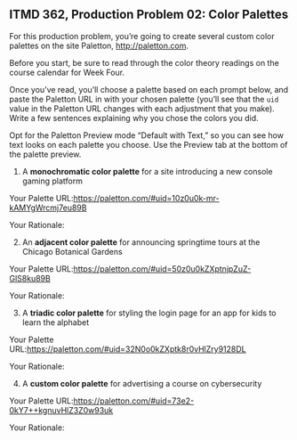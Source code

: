 ## ITMD 362, Production Problem 02: Color Palettes

For this production problem, you’re going to create several custom color palettes on the site
Paletton, http://paletton.com.

Before you start, be sure to read through the color theory readings on the course calendar for Week
Four.

Once you’ve read, you’ll choose a palette based on each prompt below, and paste the Paletton URL in
with your chosen palette (you’ll see that the `uid` value in the Paletton URL changes with each
adjustment that you make). Write a few sentences explaining why you chose the colors you did.

Opt for the Paletton Preview mode “Default with Text,” so you can see how text looks on each palette
you choose. Use the Preview tab at the bottom of the palette preview.

1. A **monochromatic color palette** for a site introducing a new console gaming platform

Your Palette URL:https://paletton.com/#uid=10z0u0k-mr-kAMYgWrcmj7eu89B

Your Rationale:

2. An **adjacent color palette** for announcing springtime tours at the Chicago Botanical Gardens

Your Palette URL:https://paletton.com/#uid=50z0u0kZXptnjpZuZ-GlS8ku89B

Your Rationale:

3. A **triadic color palette** for styling the login page for an app for kids to learn the alphabet

Your Palette URL:https://paletton.com/#uid=32N0o0kZXptk8r0vHlZry9128DL

Your Rationale:

4. A **custom color palette** for advertising a course on cybersecurity

Your Palette URL:https://paletton.com/#uid=73e2-0kY7++kgnuvHlZ3Z0w93uk

Your Rationale:
